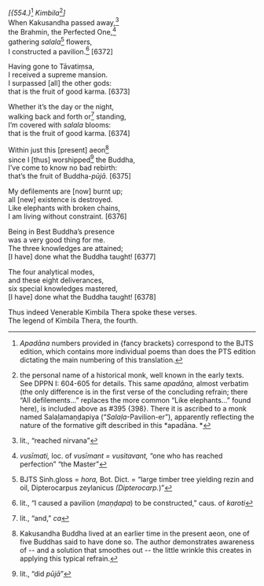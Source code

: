 *\[{554.}*[^1] *Kimbila*[^2]*\]*  
When Kakusandha passed away,[^3]  
the Brahmin, the Perfected One,[^4]  
gathering *salala*[^5] flowers,  
I constructed a pavilion.[^6] \[6372\]

Having gone to Tāvatiṃsa,  
I received a supreme mansion.  
I surpassed \[all\] the other gods:  
that is the fruit of good karma. \[6373\]

Whether it’s the day or the night,  
walking back and forth or[^7] standing,  
I’m covered with *salala* blooms:  
that is the fruit of good karma. \[6374\]

Within just this \[present\] aeon[^8]  
since I \[thus\] worshipped[^9] the Buddha,  
I’ve come to know no bad rebirth:  
that’s the fruit of Buddha-*pūjā.* \[6375\]

My defilements are \[now\] burnt up;  
all \[new\] existence is destroyed.  
Like elephants with broken chains,  
I am living without constraint. \[6376\]

Being in Best Buddha’s presence  
was a very good thing for me.  
The three knowledges are attained;  
\[I have\] done what the Buddha taught! \[6377\]

The four analytical modes,  
and these eight deliverances,  
six special knowledges mastered,  
\[I have\] done what the Buddha taught! \[6378\]

Thus indeed Venerable Kimbila Thera spoke these verses.  
The legend of Kimbila Thera, the fourth.

[^1]: *Apadāna* numbers provided in {fancy brackets} correspond to the BJTS edition, which contains more individual poems than does the PTS edition dictating the main numbering of this translation.

[^2]: the personal name of a historical monk, well known in the early texts. See DPPN I: 604-605 for details. This same *apadāna,* almost verbatim (the only difference is in the first verse of the concluding refrain; there “All defilements...” replaces the more common “Like elephants...” found here), is included above as \#395 {398}. There it is ascribed to a monk named Salaḷamaṇḍapiya (“*Salaḷa*-Pavilion-er”), apparently reflecting the nature of the formative gift described in this *apadāna. *

[^3]: lit., “reached nirvana”

[^4]: *vusīmati,* loc. of *vusīmant = vusitavant,* “one who has reached perfection” “the Master”

[^5]: BJTS Sinh.gloss = *hora,* Bot. Dict. = “large timber tree yielding rezin and oil, Dipterocarpus zeylanicus *(Dipterocarp.*)”

[^6]: lit., “I caused a pavilion (*maṇḍapa*) to be constructed,” caus. of *karoti*

[^7]: lit., “and,” *ca*

[^8]: Kakusandha Buddha lived at an earlier time in the present aeon, one of five Buddhas said to have done so. The author demonstrates awareness of -- and a solution that smoothes out -- the little wrinkle this creates in applying this typical refrain.

[^9]: lit., “did *pūjā*”
